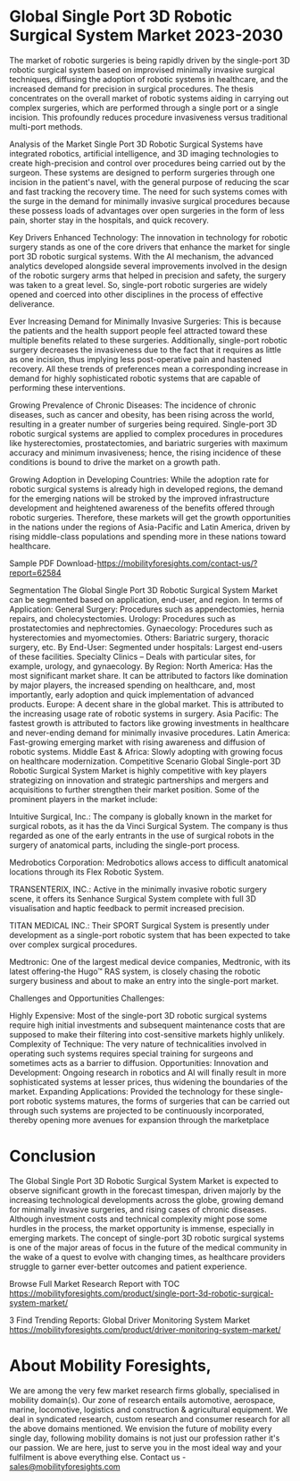 # Global Single Port 3D Robotic Surgical System Market 2023-2030
The market of robotic surgeries is being rapidly driven by the single-port 3D robotic surgical system based on improvised minimally invasive surgical techniques, diffusing the adoption of robotic systems in healthcare, and the increased demand for precision in surgical procedures. The thesis concentrates on the overall market of robotic systems aiding in carrying out complex surgeries, which are performed through a single port or a single incision. This profoundly reduces procedure invasiveness versus traditional multi-port methods.

Analysis of the Market Single Port 3D Robotic Surgical Systems have integrated robotics, artificial intelligence, and 3D imaging technologies to create high-precision and control over procedures being carried out by the surgeon. These systems are designed to perform surgeries through one incision in the patient's navel, with the general purpose of reducing the scar and fast tracking the recovery time. The need for such systems comes with the surge in the demand for minimally invasive surgical procedures because these possess loads of advantages over open surgeries in the form of less pain, shorter stay in the hospitals, and quick recovery.

 Key Drivers
Enhanced Technology: The innovation in technology for robotic surgery stands as one of the core drivers that enhance the market for single port 3D robotic surgical systems. With the AI mechanism, the advanced analytics developed alongside several improvements involved in the design of the robotic surgery arms that helped in precision and safety, the surgery was taken to a great level. So, single-port robotic surgeries are widely opened and coerced into other disciplines in the process of effective deliverance.

Ever Increasing Demand for Minimally Invasive Surgeries: This is because the patients and the health support people feel attracted toward these multiple benefits related to these surgeries. Additionally, single-port robotic surgery decreases the invasiveness due to the fact that it requires as little as one incision, thus implying less post-operative pain and hastened recovery. All these trends of preferences mean a corresponding increase in demand for highly sophisticated robotic systems that are capable of performing these interventions.

Growing Prevalence of Chronic Diseases: The incidence of chronic diseases, such as cancer and obesity, has been rising across the world, resulting in a greater number of surgeries being required. Single-port 3D robotic surgical systems are applied to complex procedures in procedures like hysterectomies, prostatectomies, and bariatric surgeries with maximum accuracy and minimum invasiveness; hence, the rising incidence of these conditions is bound to drive the market on a growth path.

Growing Adoption in Developing Countries: While the adoption rate for robotic surgical systems is already high in developed regions, the demand for the emerging nations will be stroked by the improved infrastructure development and heightened awareness of the benefits offered through robotic surgeries. Therefore, these markets will get the growth opportunities in the nations under the regions of Asia-Pacific and Latin America, driven by rising middle-class populations and spending more in these nations toward healthcare.


Sample PDF Download-https://mobilityforesights.com/contact-us/?report=62584


Segmentation
The Global Single Port 3D Robotic Surgical System Market can be segmented based on application, end-user, and region.
In terms of Application:
General Surgery: Procedures such as appendectomies, hernia repairs, and cholecystectomies.
Urology: Procedures such as prostatectomies and nephrectomies.
Gynaecology: Procedures such as hysterectomies and myomectomies.
Others: Bariatric surgery, thoracic surgery, etc.
By End-User:
Segmented under hospitals: Largest end-users of these facilities.
Specialty Clinics – Deals with particular sites, for example, urology, and gynaecology.
By Region:
North America: Has the most significant market share. It can be attributed to factors like domination by major players, the increased spending on healthcare, and, most importantly, early adoption and quick implementation of advanced products.
Europe: A decent share in the global market. This is attributed to the increasing usage rate of robotic systems in surgery.
Asia Pacific: The fastest growth is attributed to factors like growing investments in healthcare and never-ending demand for minimally invasive procedures.
Latin America: Fast-growing emerging market with rising awareness and diffusion of robotic systems.
Middle East & Africa: Slowly adopting with growing focus on healthcare modernization.
Competitive Scenario
Global Single-port 3D Robotic Surgical System Market is highly competitive with key players strategizing on innovation and strategic partnerships and mergers and acquisitions to further strengthen their market position. Some of the prominent players in the market include:

Intuitive Surgical, Inc.: The company is globally known in the market for surgical robots, as it has the da Vinci Surgical System. The company is thus regarded as one of the early entrants in the use of surgical robots in the surgery of anatomical parts, including the single-port process.

Medrobotics Corporation: Medrobotics allows access to difficult anatomical locations through its Flex Robotic System.

TRANSENTERIX, INC.: Active in the minimally invasive robotic surgery scene, it offers its Senhance Surgical System complete with full 3D visualisation and haptic feedback to permit increased precision.

TITAN MEDICAL INC.: Their SPORT Surgical System is presently under development as a single-port robotic system that has been expected to take over complex surgical procedures.

Medtronic: One of the largest medical device companies, Medtronic, with its latest offering-the Hugo™ RAS system, is closely chasing the robotic surgery business and about to make an entry into the single-port market.

Challenges and Opportunities
Challenges:

Highly Expensive: Most of the single-port 3D robotic surgical systems require high initial investments and subsequent maintenance costs that are supposed to make their filtering into cost-sensitive markets highly unlikely.
Complexity of Technique: The very nature of technicalities involved in operating such systems requires special training for surgeons and sometimes acts as a barrier to diffusion.
Opportunities:
Innovation and Development: Ongoing research in robotics and AI will finally result in more sophisticated systems at lesser prices, thus widening the boundaries of the market.
Expanding Applications: Provided the technology for these single-port robotic systems matures, the forms of surgeries that can be carried out through such systems are projected to be continuously incorporated, thereby opening more avenues for expansion through the marketplace
# Conclusion
The Global Single Port 3D Robotic Surgical System Market is expected to observe significant growth in the forecast timespan, driven majorly by the increasing technological developments across the globe, growing demand for minimally invasive surgeries, and rising cases of chronic diseases. Although investment costs and technical complexity might pose some hurdles in the process, the market opportunity is immense, especially in emerging markets. The concept of single-port 3D robotic surgical systems is one of the major areas of focus in the future of the medical community in the wake of a quest to evolve with changing times, as healthcare providers struggle to garner ever-better outcomes and patient experience.




Browse Full Market Research Report with TOC
https://mobilityforesights.com/product/single-port-3d-robotic-surgical-system-market/



3 Find Trending Reports:
Global Driver Monitoring System Market https://mobilityforesights.com/product/driver-monitoring-system-market/





# About Mobility Foresights,
We are among the very few market research firms globally, specialised in mobility domain(s). Our zone of research entails automotive, aerospace, marine, locomotive, logistics and construction & agricultural equipment. We deal in syndicated research, custom research and consumer research for all the above domains mentioned.
We envision the future of mobility every single day, following mobility domains is not just our profession rather it's our passion. We are here, just to serve you in the most ideal way and your fulfilment is above everything else. Contact us -  sales@mobilityforesights.com 





